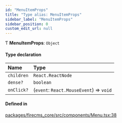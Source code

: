 ```yaml
---
id: "MenuItemProps"
title: "Type alias: MenuItemProps"
sidebar_label: "MenuItemProps"
sidebar_position: 0
custom_edit_url: null
---
```


Ƭ **MenuItemProps**: `Object`

#### Type declaration

| Name | Type |
| :------ | :------ |
| `children` | `React.ReactNode` |
| `dense?` | `boolean` |
| `onClick?` | (`event`: `React.MouseEvent`) => `void` |

#### Defined in

[packages/firecms_core/src/components/Menu.tsx:38](https://github.com/FireCMSco/firecms/blob/d45f3739/packages/firecms_core/src/components/Menu.tsx#L38)
